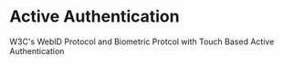 # Active Authentication

W3C's WebID Protocol and Biometric Protcol with Touch Based Active Authentication

##
